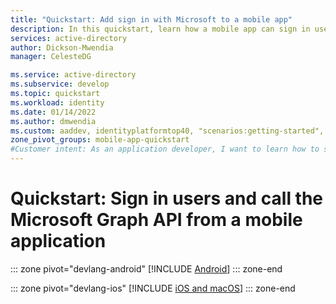 ```yaml
---
title: "Quickstart: Add sign in with Microsoft to a mobile app"
description: In this quickstart, learn how a mobile app can sign in users, get an access token from the Microsoft identity platform, and call the Microsoft Graph API.
services: active-directory
author: Dickson-Mwendia
manager: CelesteDG

ms.service: active-directory
ms.subservice: develop
ms.topic: quickstart
ms.workload: identity
ms.date: 01/14/2022
ms.author: dmwendia
ms.custom: aaddev, identityplatformtop40, "scenarios:getting-started", mode-api
zone_pivot_groups: mobile-app-quickstart
#Customer intent: As an application developer, I want to learn how to sign in users and call Microsoft Graph from my mobile application.
---
```


# Quickstart: Sign in users and call the Microsoft Graph API from a mobile application


::: zone pivot="devlang-android"
[!INCLUDE [Android](./includes/mobile-app/quickstart-android.md)]
::: zone-end

::: zone pivot="devlang-ios"
[!INCLUDE [iOS and macOS](./includes/mobile-app/quickstart-ios.md)]
::: zone-end